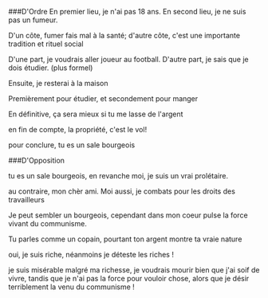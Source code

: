 ###D'Ordre
En premier lieu, je n'ai pas 18 ans. En second lieu, je ne suis pas un fumeur.

D'un côte, fumer fais mal à la santé; d'autre côte, c'est une importante
tradition et rituel social

D'une part, je voudrais aller joueur au football. D'autre part, je sais que je
dois étudier. (plus formel)

Ensuite, je resterai à la maison

Premièrement pour étudier, et secondement pour manger

En définitive, ça sera mieux si tu me lasse de l'argent

en fin de compte, la propriété, c'est le vol!

pour conclure, tu es un sale bourgeois

###D'Opposition

tu es un sale bourgeois, en revanche moi, je suis un vrai prolétaire.

au contraire, mon chèr ami. Moi aussi, je combats pour les droits des
travailleurs

Je peut sembler un bourgeois, cependant dans mon coeur pulse la force vivant du
communisme.

Tu parles comme un copain, pourtant ton argent montre ta vraie nature

oui, je suis riche, néanmoins je déteste les riches !

je suis misérable malgré ma richesse, je voudrais mourir bien que j'ai soif de
vivre, tandis que je n'ai pas la force pour vouloir chose, alors que je désir
terriblement la venu du communisme !

